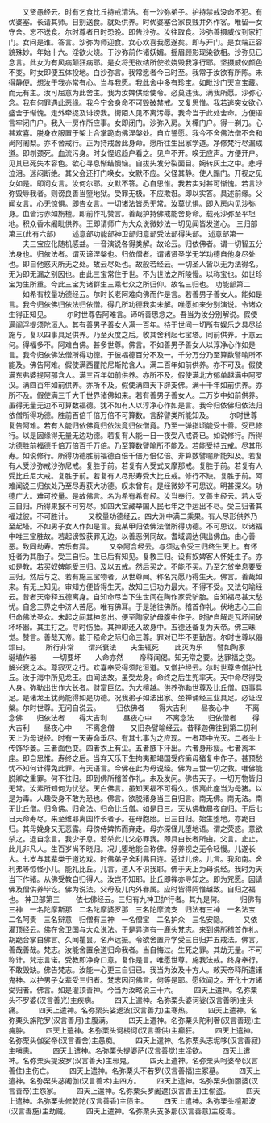 <!-- { "loadSidebar": true } -->
　　又贤愚经云。时有乞食比丘持戒清洁。有一沙弥弟子。护持禁戒没命不犯。有优婆塞。长请其师。日别送食。就处供养。时优婆塞合家良贱并外作客。唯留一女守舍。忘不送食。尔时尊者日时恐晚。即告沙弥。汝往取食。沙弥善摄威仪到家打门。女问是谁。答言。沙弥为师迎食。女心欢喜我愿遂矣。即与开门。是女端正容貌殊妙。年始十六。淫欲火烧。于沙弥前作诸妖媚。摇眉顾影现染欲相。沙弥见已念言。此女为有风病颠狂病耶。是女将无欲结所使欲娆毁我净行耶。坚摄威仪颜色不变。时女即便五体投地。白沙弥言。我常愿者今已时至。我常于汝欲有所陈。未得静便。想汝于我亦常有心。当与我愿。我此舍中多有珍宝。如毗沙门天宫宝藏。而无有主。汝可屈意为此舍主。我为汝婢供给使令。必莫违我。满我所愿。沙弥心念。我有何罪遇此恶缘。我今宁舍身命不可毁破禁戒。又复思惟。我若逃突女欲心盛舍于惭愧。走外牵捉及诽谤我。街陌人见不离污辱。我今当于此处舍命。方便语言牢闭门户。我入一房作所应事。女即闭门。沙弥入房。关橝门户。得一剃刀。心甚欢喜。脱身衣服置于架上合掌跪向佛涅槃处。自立誓愿。我今不舍佛法僧不舍和尚阿阇梨。亦不舍戒行。正为持戒舍此身命。愿所往生出家学道。净修梵行尽漏成道。即刎颈死。血流污身。时女怪迟趋户看之。见户不开。唤无应声。方便开户。见其已死失本容色。欲心寻息惭结懊恼。自拔头发分裂面目。婉转灰土之中。悲呼泣泪。迷闷断绝。其父会还打门唤女。女默不应。父怪其静。使人蹋门。开视之见女如是。即问女言。汝何尔耶。女默不答。心自思惟。我若实对甚可惭愧。若言沙弥毁辱我者。则谤良善当堕地狱。受罪无极。不应欺诳。即以实答。具述前缘。父闻女言。心无惊惧。即告女言。一切诸法皆悉无常。汝莫忧惧。即入房内见沙弥身。血皆污赤如旃檀。即前作礼赞言。善哉护持佛戒能舍身命。载死沙弥至平坦地。积众香木阇毗供养。王即请师广为大众说微妙法一切见闻皆发道心。
三归部第三(此有六部)
　　述意部功能部神卫部归意部受法部得失部。
述意部第一
　　夫三宝应化随机感益。一音演说各得类解。故论云。归依佛者。谓一切智五分法身也。归依法者。谓灭谛涅槃也。归依僧者。谓诸贤圣学无学功德自他身尽处也。即自他惑灭所无之处。故云尽处也。故般若经云。一切圣人皆以无为法得名。无为即无漏之别因也。由此三宝常住于世。不为世法之所陵慢。以称宝也。如世珍宝为生所重。今此三宝为诸群生三乘七众之所归仰。故名三归也。
功能部第二
　　如希有校量功德经云。尔时长老阿难向佛而作是言。若善男子善女人。能如是言。我今归依佛归依法归依僧。得几所功德我实未解。唯愿如来分别演说。令诸众生得正知见。
　　尔时世尊告阿难言。谛听善思念之。吾当为汝分别解说。假使满阎浮提须陀洹人。其有善男子善女人满一百年。持于世间一切所有娱乐之具尽给施与。复以四事具足供养。乃至灭度之后。收其舍利起七宝塔。同前供养。于意云何。得福多不。阿难白佛。甚多世尊。佛言。不如善男子善女人以淳净心作如是言。我今归依佛法僧所得功德。于彼福德百分不及一。千分万分乃至算数譬喻所不能及。佛告阿难。假使满西瞿陀尼斯陀含人。满二百年如前供养。亦不可及。假使满东弗婆提阿那含人。满三百年如前供养。亦所不及。假使满北方郁单越满中阿罗汉。满四百年如前供养。亦所不及。假使满四天下辟支佛。满十千年如前供养。亦所不及。假使满三千大千世界诸佛如来。若有善男子善女人。二万岁中如前供养。虽得无量无边不可算数福德。犹不如有人以淳净心作如是言。我今归依佛归依法归依僧所得功德。胜前百倍千倍万倍不可算数。言辞譬类所能知及。
　　尔时世尊复告阿难。若有人能归依佛竟归依法竟归依僧竟。乃至一弹指顷能受十善。受已修行。以是因缘得无量无边功德。若复有人能一日一夜受八戒斋已。如说修行。所得功德胜前福德千倍万倍百千万倍。乃至算数譬喻所不能及。若能受持五戒。尽其形寿。如说修行。所得功德胜前福德百倍千倍万倍亿倍。非算数譬喻所能知及。若复有人受沙弥戒沙弥尼戒。复胜于前。若复有人受式叉摩那戒。复胜于前。若复有人受比丘尼大戒。复胜于前。若复有人尽形寿受大比丘戒。修行不缺。复胜于前。阿难闻说三归依处乃至尽寿获大功德。叹未曾有。是经微妙不可思议。明甚深义。功德广大。难可挍量。是故佛言。名为希有希有经。汝当奉行。又善生经云。若人受三自归。所得果报不可穷尽。如四大宝藏举国人民七年之中运出不尽。受三归者其福过彼。不可胜计。
　　又校量功德经云。四大洲中满二乘果。有人尽形供养乃至起塔。不如男子女人作如是言。我某甲归依佛法僧所得功德。不可思议。以诸福中唯三宝胜故。若起谤毁获罪无边。以善恶例同故。耆域调达俱出佛血。由心善恶。致同劫寿。苦乐有异。
　　又杂阿含经云。与须达令受三归终生天上。有怀妊者为其胎子。受三自归。生已后有知见。复教三归。设有奴婢客人怀妊生子。亦如是教。若买奴婢能受三归。及以五戒。然后买之。不能不买。乃至乞贷举息要受三归。然后与之。若有施三宝物者。从世尊闻。称名咒愿乃得生天。佛言。善哉如来。有无上知见。审知方便皆得生天。故知三归功力最大。不得不受。又法句喻经云。昔者天帝释五德离身。自知命尽当下生世间在陶作家受驴胎。自知福尽甚大愁忧。自念三界之中济人苦厄。唯有佛耳。于是驰往佛所。稽首作礼。伏地志心三自归命佛法圣众。未起之间其神忽出。便至陶家驴母腹中作子。时驴自解走瓦坏间破坏坏器。其主打之。寻时伤胎。其神即还入故身中。五德还备复为天帝。佛三昧觉。赞言。善哉天帝。能于殒命之际归命三尊。罪对已毕不更勤苦。尔时世尊以偈颂曰。
　　所行非常　　谓兴衰法　　夫生辄死
　　此灭为乐　　譬如陶家　　埏埴作器
　　一切要坏　　人命亦然
　　帝释闻偈。知无常之要。达罪福之变。解兴衰之本。尊寂灭之行。欢喜奉受得须陀洹道。又僧护经云。尔时世尊告僧护比丘。汝于海中所见龙王。由闻法故。虽受龙身。命终之后生兜率天。天中命尽得受人身。弥勒出世作大长者。财富巨亿。为大檀越。供养弥勒世尊及比丘僧。四事具足。是诸龙王犹尚能得如是功德。况我弟子如法出家。坐禅诵经三业具足。必证涅槃。尔时世尊。无问自说云。
　　归依佛者　　得大吉利　　昼夜心中
　　不离念佛　　归依法者　　得大吉利
　　昼夜心中　　不离念法　　归依僧者
　　得大吉利　　昼夜心中　　不离念僧
　　又旧杂譬喻经云。昔释迦佛往到第二忉利天上为母说经。时有一天寿命垂尽。有其七事为之应现。一者项中光灭。二者头上传饰华萎。三者面色变。四者衣上有尘。五者腋下汗出。六者身形瘦。七者离本座。即自思惟。寿终之后。当弃天乐下生拘夷那竭国受疥癞母猪复中作子。甚预愁忧不知何计得免此罪。有天语言。今佛在此为母说经。佛为三世一切之救。唯佛能脱卿之重罪。何不往归。即到佛所稽首作礼。未及发问。佛告天子。一切万物皆归无常。汝素所知何为忧愁。天白佛言。虽知天福不可得久。恨离此座当为母猪。以是为毒。人趣受身不敢为恐也。佛言。欲脱猪身当三自归言。南无佛。南无法。南无比丘僧。归命佛。归命法。归命比丘僧。如是日三。天从佛教晨夜自归。于后七日天命寿尽。来至维耶离国作长者子。在母胞胎。日三自归。始生堕地。亦跪自归。其母娩身又无恶露。母傍侍婢怖而弃走。母亦深怪儿堕地语。谓之荧惑。意欲杀之。退自念言。我少子息。若杀此儿父必罪我。即具白长者所由。父言。止止。此儿非凡人。生百岁尚不晓归。况儿堕地能自称佛。好养视之无令轻慢。儿遂长大。七岁与其辈类于道边戏。时佛弟子舍利弗目连。适过儿傍。儿言。我和南。舍利弗等惊怪小儿。能礼比丘。儿言。道人不识我耶。佛于天上为母说经。我时为天当下作猪。从佛受教自归得人。汝岂不知耶。比丘即禅亦寻知之。即为咒愿。因请佛及僧供养毕讫。佛为说法。父母及儿内外眷属。应时皆得阿惟越致。自归之福也。
神卫部第三
　　依七佛经云。三归有九神卫护行者。其九是何。
　　归佛有三神　一名陀摩斯那　二名陀摩婆罗那　三名陀摩流支　归法有三神　一名法宝　二名呵责　三名辩意　归僧有三神　一名僧宝　二名护众　三名安隐。
　　又依灌顶经云。佛在舍卫国与大众说法。于是异道有一鹿头梵志。来到佛所稽首作礼。胡跪合掌白佛言。久闻瞿昙。名声远振。令欲舍置异学受三自归并五戒法。佛言。善哉善哉。梵志。汝能舍置余道归命我者。当自悔过。生死之罪。其劫无量。不可称计。梵志言诺。受教即净身口意。复作是言。唯愿世尊。施我法戒。终身奉行。不敢毁缺。佛告梵志。汝能一心更三自归已。我当为汝及十方人。敕天帝释所遣诸鬼神。以护男子女辈受三归者。梵志因问佛言。何等是耶。愿欲闻之。开化十方诸受归者。佛言。如是灌顶善神。今当为汝略说三十六。
　　四天上遣神。名弥栗头不罗婆(汉言善光)主疾病。
　　四天上遣神。名弥栗头婆诃娑(汉言善明)主头痛。
　　四天上遣神。名弥栗头娑逻波(汉言善力)主寒热。
　　四天上遣神。名弥栗头旃陀罗(汉言善月)主腹满。
　　四天上遣神。名弥栗头陀利奢(汉言善现)主痈肿。
　　四天上遣神。名弥栗头诃楼诃(汉言善供)主癫狂。
　　四天上遣神。名弥栗头伽娑帝(汉言善舍)主愚痴。
　　四天上遣神。名弥栗头志坭哆(汉言善寂)主嗔恚。
　　四天上遣神。名弥栗头提婆萨(汉言善觉)主淫欲。
　　四天上遣神。名弥栗头提波罗(汉言善天)主邪鬼。
　　四天上遣神。名弥栗头呵婆帝(汉言善住)主伤亡。
　　四天上遣神。名弥栗头不若罗(汉言善福)主冢墓。
　　四天上遣神。名弥栗头苾阇伽(汉言善术)主四方。
　　四天上遣神。名弥栗头伽丽婆(汉言善帝)主怨家。
　　四天上遣神。名弥栗头罗阇遮(汉言善王)主偷盗。
　　四天上遣神。名弥栗头修乾陀(汉言善香)主债主。
　　四天上遣神。名弥栗头檀那波(汉言善施)主劫贼。
　　四天上遣神。名弥栗头支多那(汉言善意)主疫毒。
